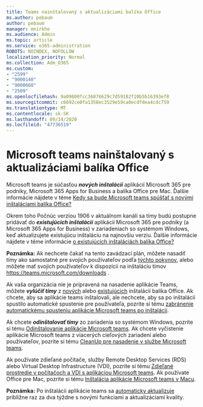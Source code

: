 ```yaml
---
title: Teams nainštalovaný s aktualizáciami balíka Office
ms.author: pebaum
author: pebaum
manager: mnirkhe
ms.audience: Admin
ms.topic: article
ms.service: o365-administration
ROBOTS: NOINDEX, NOFOLLOW
localization_priority: Normal
ms.collection: Adm_O365
ms.custom:
- "2599"
- "9000140"
- "9000660"
- "2509"
ms.openlocfilehash: 9a09800fcc36876629c7d59182f20b5b16393ef8
ms.sourcegitcommit: c6692ce0fa1358ec3529e59ca0ecdfdea4cdc759
ms.translationtype: MT
ms.contentlocale: sk-SK
ms.lasthandoff: 09/14/2020
ms.locfileid: "47736519"
---
```

# <a name="microsoft-teams-installed-with-office-updates"></a>Microsoft teams nainštalovaný s aktualizáciami balíka Office

Microsoft teams je súčasťou ***nových inštalácií*** aplikácií Microsoft 365 pre podniky, Microsoft 365 Apps for Business a balíka Office pre Mac. Ďalšie informácie nájdete v téme [Kedy sa bude Microsoft teams spúšťať s novými inštaláciami balíka Office?](https://docs.microsoft.com/deployoffice/teams-install#when-will-microsoft-teams-start-being-included-with-new-installations-of-microsoft-365-apps)

Okrem toho Počnúc verziou 1906 v aktuálnom kanáli sa tímy budú postupne pridávať do ***existujúcich inštalácií*** aplikácií Microsoft 365 pre podniky (a Microsoft 365 Apps for Business) v zariadeniach so systémom Windows, keď aktualizujete existujúcu inštaláciu na najnovšiu verziu. Ďalšie informácie nájdete v téme informácie [o existujúcich inštaláciách balíka Office?](https://docs.microsoft.com/deployoffice/teams-install#what-about-existing-installations-of-microsoft-365-apps)

**Poznámka:** Ak nechcete čakať na tento zavádzací plán, môžete nasadiť tímy ako samostatné pre svojich používateľov podľa [týchto pokynov](https://docs.microsoft.com/MicrosoftTeams/msi-deployment), alebo môžete mať svojich používateľov k dispozícii na inštaláciu tímov https://teams.microsoft.com/downloads .

Ak vaša organizácia nie je pripravená na nasadenie aplikácie Teams, môžete ***vylúčiť tímy*** z [nových](https://docs.microsoft.com/deployoffice/teams-install#how-to-exclude-microsoft-teams-from-new-installations-of-microsoft-365-apps) alebo [existujúcich](https://docs.microsoft.com/deployoffice/teams-install#use-group-policy-to-control-the-installation-of-microsoft-teams) inštalácií balíka Office. Ak chcete, aby sa aplikácie teams inštalovali, ale nechcete, aby sa po inštalácii spustilo automatické spustenie pre používateľa, pozrite si tému [zabránenie automatickému spusteniu aplikácie Microsoft teams po inštalácii](https://docs.microsoft.com/deployoffice/teams-install#use-group-policy-to-prevent-microsoft-teams-from-starting-automatically-after-installation).

Ak chcete ***odinštalovať tímy*** zo zariadenia so systémom Windows, pozrite si tému [Odinštalovanie aplikácie Microsoft teams](https://support.office.com/article/uninstall-microsoft-teams-3b159754-3c26-4952-abe7-57d27f5f4c81). Ak chcete vyčistenie aplikácie Microsoft teams z viacerých cieľových zariadení alebo používateľov, pozrite si tému [CleanUp pre nasadenie v službe Microsoft teams](https://docs.microsoft.com/microsoftteams/scripts/powershell-script-teams-deployment-clean-up).

Ak používate zdieľané počítače, služby Remote Desktop Services (RDS) alebo Virtual Desktop Infrastructure (VDI), pozrite si tému [Zdieľané prostredie v počítačoch a VDI s aplikáciou Microsoft teams](https://docs.microsoft.com/deployoffice/teams-install#shared-computer-and-vdi-environments-with-microsoft-teams). Ak používate Office pre Mac, pozrite si tému [Inštalácia aplikácie Microsoft teams v Macu](https://docs.microsoft.com/deployoffice/teams-install#microsoft-teams-installations-on-a-mac).

**Poznámka:** Po inštalácii aplikácie teams sa [automaticky aktualizuje](https://docs.microsoft.com/deployoffice/teams-install#feature-and-quality-updates-for-microsoft-teams) približne raz za dva týždne s novými funkciami a aktualizáciami kvality. 